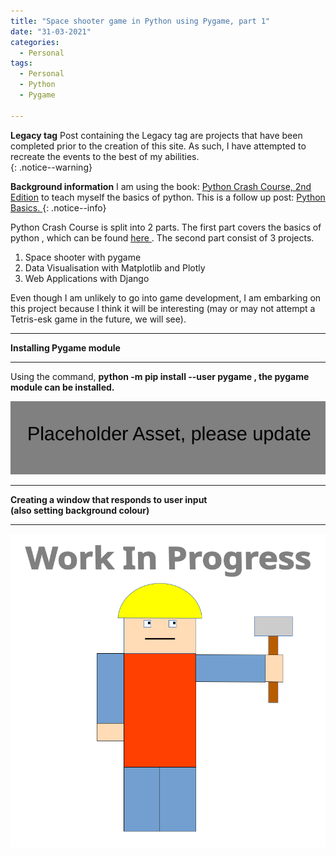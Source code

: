 ```yaml
---
title: "Space shooter game in Python using Pygame, part 1"
date: "31-03-2021"
categories:
  - Personal
tags:
  - Personal
  - Python
  - Pygame

---
```

**Legacy tag** Post containing the Legacy tag are projects that have been completed prior to the creation of this site. As such, I have attempted to recreate the events to the best of my abilities.   
{: .notice--warning}

**Background information** I am using the book: <a href="https://nostarch.com/pythoncrashcourse2e">Python Crash Course, 2nd Edition</a> to teach myself the basics of python. This is a follow up post: <a href="https://khkhiu.github.io/personal/personal-python-basics/"> Python Basics. </a>
{: .notice--info}


Python Crash Course is split into 2 parts. The first part covers the basics of python , which can be found <a href="https://khkhiu.github.io/personal/personal-python-basics/"> here </a>. The second part consist of 3 projects.

1. Space shooter with pygame
2. Data Visualisation with Matplotlib and Plotly
3. Web Applications with Django

Even though I am unlikely to go into game development, I am embarking on this project because I think it will be interesting (may or may not attempt a Tetris-esk game in the future, we will see).

***

<strong>Installing Pygame module</strong>

***
Using the command, <strong>python -m pip install --user pygame<strong> , the pygame module can be installed.

![pygame_install](/assets/images/common/Placeholder.png)

***

<strong>Creating a window that responds to user input<br>(also setting background colour)<strong>

***


![WIP](/assets/images/common/WIP.png)
